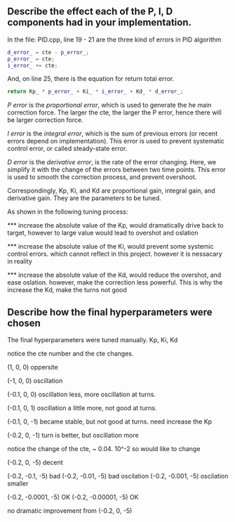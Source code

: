 ## Describe the effect each of the P, I, D components had in your implementation.
In the file: PID.cpp, line 19 - 21 are the three kind of errors in PID algorithm
``` cpp
d_error_ = cte - p_error_;
p_error_ = cte;
i_error_ += cte;
```
And, on line 25, there is the equation for return total error.
``` cpp
return Kp_ * p_error_ + Ki_ * i_error_ + Kd_ * d_error_; 
```

*P error* is the *proportional error*, which is used to generate the he main correction force.
The larger the cte, the larger the P error, hence there will be larger correction force.

*I error* is the *integral error*, which is the sum of previous errors (or recent errors depend on implementation).
This error is used to prevent systematic control error, or called steady-state error.

*D error* is the *derivative error*, is the rate of the error changing. 
Here, we simplify it with the change of the errors between two time points.
This error is used to smooth the correction process, and prevent overshoot.

Correspondingly, Kp, Ki, and Kd are proportional gain, integral gain, and derivative gain. They are the parameters to be tuned.

As shown in the following tuning process:

*** increase the absolute value of the Kp, would dramatically drive back to target, however to large value would lead to overshot and oslation

*** increase the absolute value of the Ki, would prevent some systemic control errors. which cannot reflect in this project. however it is nessacary in reality

*** increase the absolute value of the Kd, would reduce the overshot, and ease oslation. however, make the correction less powerful. 
This is why the increase the Kd, make the turns not good

## Describe how the final hyperparameters were chosen
The final hyperparameters were tuned manually.
Kp, Ki, Kd

notice the cte number and the cte changes. 


(1, 0, 0)
oppersite

(-1, 0, 0)
oscillation

(-0.1, 0, 0)
oscillation less, more oscillation at turns.

(-0.1, 0, 1)
oscillation a little more, not good at turns.

(-0.1, 0, -1)
became stable, but not good at turns. 
need increase the Kp

(-0.2, 0, -1)
turn is better, but oscillation more

notice the change of the cte, ~ 0.04. 10^-2 
so would like to change 

(-0.2, 0, -5)
decent 

(-0.2, -0.1, -5)
bad
(-0.2, -0.01, -5)
bad oscilation
(-0.2, -0.001, -5)
oscilation smaller

(-0.2, -0.0001, -5)
OK
(-0.2, -0.00001, -5)
OK

no dramatic improvement from (-0.2, 0, -5)







